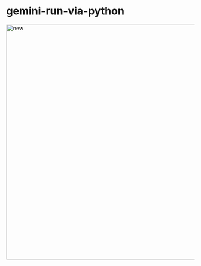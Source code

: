 # gemini-run-via-python

<img width="1323" height="630" alt="new" src="https://github.com/user-attachments/assets/e275683a-5e73-4a62-a5d4-2ca2b2e385c0" />
